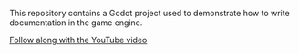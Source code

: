This repository contains a Godot project used to demonstrate how to write documentation in the game engine.

[Follow along with the YouTube video](https://youtu.be/1nEOmBDCfY0)
